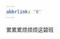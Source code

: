 ```yaml
---
abbrlink: '0'
---
```


<div class="aplayer no-destroy" data-id="1441758494" data-server="netease" data-type="song"  data-autoplay="true" data-lrcType="-1"> </div>

累累累烦烦烦这碧班